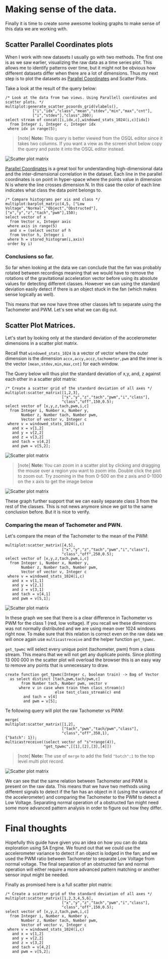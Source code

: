 # Making sense of the data.

Finally it is time to create some awesome looking graphs to make sense of this data we are working with.

## Scatter Parallel Coordinates plots

When I work with new datasets I usually go with two methods. The first one is as we saw earlier, visualizing the raw data as a time series plot. This allows me to identify patterns over time, but it might not be obvious how different datasets differ when there are a lot of dimensions. Thus my next step is to  plot the datasets as [Parallel Coordinates](https://en.wikipedia.org/wiki/Parallel_coordinates) and Scatter Plots.

Take a look at the result of the query below:

```LIVE {"vis":"automatic"}
/* Look at the data from two views. Using Parallell coordinates and scatter plots. */
multiplot:generate_scatter_pcoords_grid(vlabels(),
            ["i","idx","class","mean","stdev","min","max","cnt"],
            ["i","stdev"],"class",200);
select stream of concat([i,idx,c],windowed_stats_1024(i,c)[idx])
  from Integer i, Integer c, Integer idx
 where idx in range(5);
```

> [note] **Note:** This query is better viewed from the OSQL editor since it takes two columns. If you want a view as the screen shot below copy the query and paste it into the OSQL editor instead.

![Scatter plot matrix](https://s3.eu-north-1.amazonaws.com/assets.streamanalyze.com/stat_analysis/pcoords_scatter.png)

[Parallel Coordinates](https://en.wikipedia.org/wiki/Parallel_coordinates)  is a great tool for understanding high-dimensional data and the inter-dimensional correlation in the dataset. Each line in the parallel coordinates is on point in hyper-space where the points value in dimension N is where the line crosses dimension N. In this case the color of each line indicates what class the data point belongs to.

```LIVE
/* Compare histograms per xis and class */
multiplot:barplot_matric(4,5, ["Low Voltage","Normal","Object","Obstructed"],["x","y","z","tach","pwm"],150);
select vector of x
  from Vector x, Integer axis
 where axis in range(5)
  and x = (select vector of h
  from Vector h, Integer i
 where h = stored_histogram(i,axis)
 order by i)
```

### Conclusions so far.

So far when looking at the data we can conclude that the fan was probably rotated between recordings meaning that we would have to remove the rotations of the gravitational acceleration vector before using its absolute values for detecting different classes. However we can using the standard deviation easily detect if there is an object stuck in the fan (which makes sense logically as well).

This means that we now have three other classes left to separate using the Tachometer and PWM. Let's see what we can dig out.

## Scatter Plot Matrices.

Let's start by looking only at the standard deviation of the accelerometer dimensions in a scatter plot matrix.

Recall that `windowed_stats_1024` is a vector of vector where the outer dimension is the dimension `accx,accy,accz,tachometer,pwm` and the inner is the vector `[mean,stdev,min,max,cnt]` for each window.

The Query below will thus plot the standard deviation of x,y, and, z against each other in a scatter plot matrix:

```LIVE {"vis":"automatic"}
/* Create a scatter grid of the standard deviation of all axes */
multiplot:scatter_matrix([1,2,3],
                         ["x","y","z","tach","pwm","i","class"],
                         "class","off",150,0.5);
select vector of [x,y,z,tach,pwm,i,c]
  from Integer i, Number x, Number y,
       Number z, Number tach, Number pwm,
       Vector of vector v, Integer c
 where v = windowed_stats_1024(i,c)
   and x = v[1,2]
   and y = v[2,2]
   and z = v[3,2]
   and tach = v[4,2]
   and pwm = v[5,2];
```

![Scatter plot matrix](https://s3.eu-north-1.amazonaws.com/assets.streamanalyze.com/stat_analysis/scatter_matrix_acc.png)

> [note] **Note:** You can zoom in a scatter plot by clicking and dragging the mouse over a region you want to zoom into.  Double click the plot to zoom out. Try zooming in the from 0-500 on the z axis and 0-1000 on the x axis to get the image below

![Scatter plot matrix](https://s3.eu-north-1.amazonaws.com/assets.streamanalyze.com/stat_analysis/scatter_matrix_acc_zoomed.png)

These graph further support that we can easily separate class 3 from the rest of the classes. This is not news anymore since we got to the same conclusion before. But it is nice to verify.

### Comparing the mean of Tachometer and PWN.

Let's compare the mean of the Tachometer to the mean of the PWM:

```LIVE {"vis":"automatic"}
multiplot:scatter_matrix([4,5],
                         ["x","y","z","tach","pwm","i","class"],
                         "class","off",250,0.5);
select vector of [x,y,z,tach,pwm,i,c]
  from Integer i, Number x, Number y,
       Number z, Number tach, Number pwm,
       Vector of vector v, Integer c
 where v = windowed_stats_1024(i,c)
   and x = v[1,1]
   and y = v[2,1]
   and z = v[3,1]
   and tach = v[4,1]
   and pwm = v[5,1];
```

![Scatter plot matrix](https://s3.eu-north-1.amazonaws.com/assets.streamanalyze.com/stat_analysis/scatter_matrix_pwm_tach.png)

In these graph we see that there is a clear difference in Tachometer vs PWM for the class 1 (red, low voltage). If  you recall we these dimensions was not normally distributed and we are using mean over 1024 windows right now. To make sure that this relation is correct even on the raw data we will once again use `multicastreceive` and the helper function `get_tpwmc`.

`get_tpwmc` will select every unique point (tachometer, pwm) from a class stream. This means that we will not get any duplicate points. Since plotting 13 000 000 in the scatter plot will overload the browser this is an easy way to remove any points that is unnecessary to draw.

```OSQL
create function get_tpwmc(Integer c, boolean train) -> Bag of Vector                        
  as select distinct [tach,pwm,tach/pwm,c]
       from Number tach, Number pwm, vector v
      where v in case when train then class_stream(c) 
                      else test_class_stream(c) end
        and tach = v[4]
        and pwm = v[5];
```

Te following query will plot the raw Tachometer vs PWM:

```LIVE {"vis":"automatic"}
merge(
multiplot:scatter_matrix([1,2],
                         ["tach","pwm","tach/pwm","class"],
                         "class","off",350,1),
{"batch": 1});
multicastreceive((select vector of "s"+range(4)),
                 "get_tpwmc",[[1],[2],[3],[4]])
```

> [note] **Note:**  The use of `merge` to add the field `"batch":1` to the top level multi plot record.

![Scatter plot matrix](https://s3.eu-north-1.amazonaws.com/assets.streamanalyze.com/stat_analysis/scatter_matrix_raw_pwm_tach.png)

We can see that the same relation between Tachometer and PWM is present on the raw data. This means that we have two methods using different signals to detect if the fan has an object in it (using the variance of the accelerometer) and comparing the Tachometer to the PWM to detect a Low Voltage. Separating normal operation of a obstructed fan might need some more advanced pattern analysis in order to figure out how they differ.

# Final thoughts

Hopefully this guide have given you an idea on how you can do data exploration using SA Engine. We found out that we could use the accelerometer variance to detect if an object is lodged in the fan; and we used the PWM ratio between Tachometer to separate Low Voltage from normal voltage. The final separation of an obstructed fan and normal operation will either require a more advanced pattern matching or another sensor input might be needed.

Finally as promised here is a full scatter plot matrix:

```LIVE {"vis":"automatic"}
/* Create a scatter grid of the standard deviation of all axes */
multiplot:scatter_matrix([1,2,3,4,5,6],
                         ["x","y","z","tach","pwm","i","class"],
                         "class","off",150,0.5);
select vector of [x,y,z,tach,pwm,i,c]
  from Integer i, Number x, Number y,
       Number z, Number tach, Number pwm,
       Vector of vector v, Integer c
 where v = windowed_stats_1024(i,c)
   and x = v[1,2]
   and y = v[2,2]
   and z = v[3,2]
   and tach = v[4,2]
   and pwm = v[5,2];
```